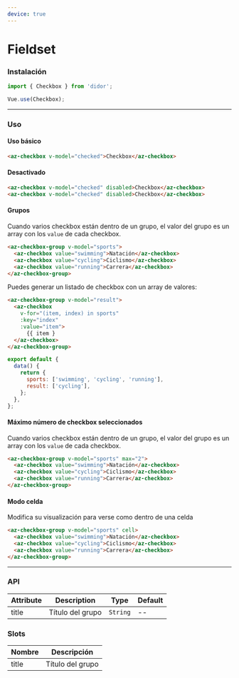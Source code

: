 ```yaml
---
device: true
---
```


# Fieldset

### Instalación

```javascript
import { Checkbox } from 'didor';

Vue.use(Checkbox);
```

---

### Uso

#### Uso básico

``` html
<az-checkbox v-model="checked">Checkbox</az-checkbox>
```

#### Desactivado

``` html
<az-checkbox v-model="checked" disabled>Checkbox</az-checkbox>
<az-checkbox v-model="checked" disabled>Checkbox</az-checkbox>
```

#### Grupos

Cuando varios checkbox están dentro de un grupo, el valor del grupo es un array con los `value` de cada checkbox.

``` html
<az-checkbox-group v-model="sports">
  <az-checkbox value="swimming">Natación</az-checkbox>
  <az-checkbox value="cycling">Ciclismo</az-checkbox>
  <az-checkbox value="running">Carrera</az-checkbox>
</az-checkbox-group>
```

Puedes generar un listado de checkbox con un array de valores:

``` html
<az-checkbox-group v-model="result">
  <az-checkbox
    v-for="(item, index) in sports"
    :key="index"
    :value="item">
      {{ item }
  </az-checkbox>
</az-checkbox-group>
```

``` js
export default {
  data() {
    return {
      sports: ['swimming', 'cycling', 'running'],
      result: ['cycling'],
    };
  },
};
```

#### Máximo número de checkbox seleccionados

Cuando varios checkbox están dentro de un grupo, el valor del grupo es un array con los `value` de cada checkbox.

``` html
<az-checkbox-group v-model="sports" max="2">
  <az-checkbox value="swimming">Natación</az-checkbox>
  <az-checkbox value="cycling">Ciclismo</az-checkbox>
  <az-checkbox value="running">Carrera</az-checkbox>
</az-checkbox-group>
```

#### Modo celda

Modifica su visualización para verse como dentro de una celda

``` html
<az-checkbox-group v-model="sports" cell>
  <az-checkbox value="swimming">Natación</az-checkbox>
  <az-checkbox value="cycling">Ciclismo</az-checkbox>
  <az-checkbox value="running">Carrera</az-checkbox>
</az-checkbox-group>
```

---

### API

| Attribute   | Description                                | Type      | Default   |
| ----------- | ------------------------------------------ | --------- | --------- |
| title | Título del grupo | `String` | -- |

### Slots

| Nombre | Descripción                                             |
| ------ | ------------------------------------------------------- |
| title | Título del grupo |
